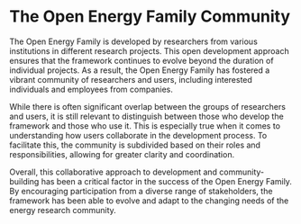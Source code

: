 # The Open Energy Family Community

The Open Energy Family is developed by researchers from 
various institutions in different research projects. 
This open development approach ensures that the framework continues 
to evolve beyond the duration of individual projects. 
As a result, the Open Energy Family has fostered a vibrant community of 
researchers and users, including interested individuals and employees from companies.

While there is often significant overlap between the groups of researchers 
and users, it is still relevant to distinguish between those who develop the 
framework and those who use it. 
This is especially true when it comes to understanding how users collaborate 
in the development process. To facilitate this, the community is subdivided 
based on their roles and responsibilities, allowing for greater clarity and 
coordination.

Overall, this collaborative approach to development and community-building has 
been a critical factor in the success of the Open Energy Family. By encouraging 
participation from a diverse range of stakeholders, the framework has been able 
to evolve and adapt to the changing needs of the energy research community.
